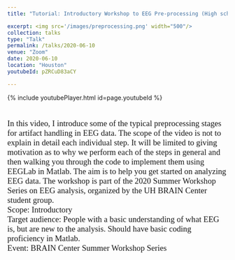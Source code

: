 ```yaml
---
title: "Tutorial: Introductory Workshop to EEG Pre-processing (High school - UG Introductory level)"

excerpt: <img src='/images/preprocessing.png' width="500"/>
collection: talks
type: "Talk"
permalink: /talks/2020-06-10
venue: "Zoom"
date: 2020-06-10
location: "Houston"
youtubeId: pZRCuD83aCY

---
```


{% include youtubePlayer.html id=page.youtubeId %}

<p style="font-family: Garamond; font-size:14pt; font-style:normal">
<br>
In this video, I introduce some of the typical preprocessing stages for artifact handling in EEG data. The scope of the video is not to explain in detail each individual step. It will be limited to giving motivation as to why we perform each of the steps in general and then walking you through the code to implement them using EEGLab in Matlab. The aim is to help you get started on analyzing EEG data. The workshop is part of the 2020 Summer Workshop Series on EEG analysis, organized by the UH BRAIN Center student group. 
<br>
Scope: Introductory<br>
Target audience: People with a basic understanding of what EEG is, but are new to the analysis. Should have basic coding proficiency in Matlab.
<br>
Event: BRAIN Center Summer Workshop Series
</p>
